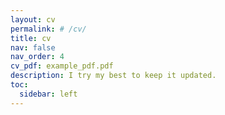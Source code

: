 ```yaml
---
layout: cv
permalink: # /cv/
title: cv
nav: false
nav_order: 4
cv_pdf: example_pdf.pdf
description: I try my best to keep it updated.
toc:
  sidebar: left
---
```

